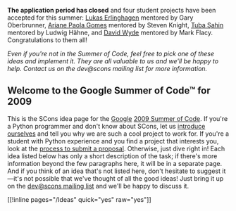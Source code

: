 **The application period has closed** and four student projects have been accepted for this summer: [Lukas Erlinghagen](GSoC2009/LukasErlinghagen) mentored by Gary Oberbrunner, [Ariane Paola Gomes](GSoC2009/ArianePaolaGomes) mentored by Steven Knight, [Tuba Şahin](GSoC2009/TubaŞahin) mentored by Ludwig Hähne, and [David Wyde](GSoC2009/DavidWyde) mentored by Mark Flacy.  Congratulations to them all!

*Even if you're not in the Summer of Code, feel free to pick one of these ideas and implement it.  They are all valuable to us and we'll be happy to help.  Contact us on the dev@scons mailing list for more information.*


## Welcome to the Google Summer of Code™ for 2009

This is the SCons idea page for the [Google](http://google.org) [2009 Summer of Code](http://code.google.com/soc/2009). If you're a Python programmer and don't know about SCons, let us [introduce ourselves](GSoC2009/Introduction) and tell you why we are such a cool project to work for. If you're a student with Python experience and you find a project that interests you, look at the [process to submit a proposal](GSoC2009-Proposal). Otherwise, just dive right in! Each idea listed below has only a short description of the task; if there's more information beyond the few paragraphs here, it will be in a separate page. And if you think of an idea that's not listed here, don't hesitate to suggest it—it's not possible that we've thought of all the good ideas!  Just bring it up on the [dev@scons mailing list](http://scons.tigris.org/servlets/ProjectMailingListList) and we'll be happy to discuss it.

[[!inline pages="/Ideas" quick="yes" raw="yes"]] 
